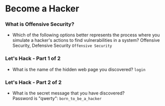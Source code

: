 # Become a Hacker

### What is Offensive Security?
- Which of the following options better represents the process where you simulate a hacker's actions to find vulnerabilities in a system? Offensive Security, Defensive Security `Offensive Security`

### Let's Hack - Part 1 of 2
- What is the name of the hidden web page you discovered? `login`

### Let's Hack - Part 2 of 2
- What is the secret message that you have discovered?<br />
Password is "qwerty": `born_to_be_a_hacker`
